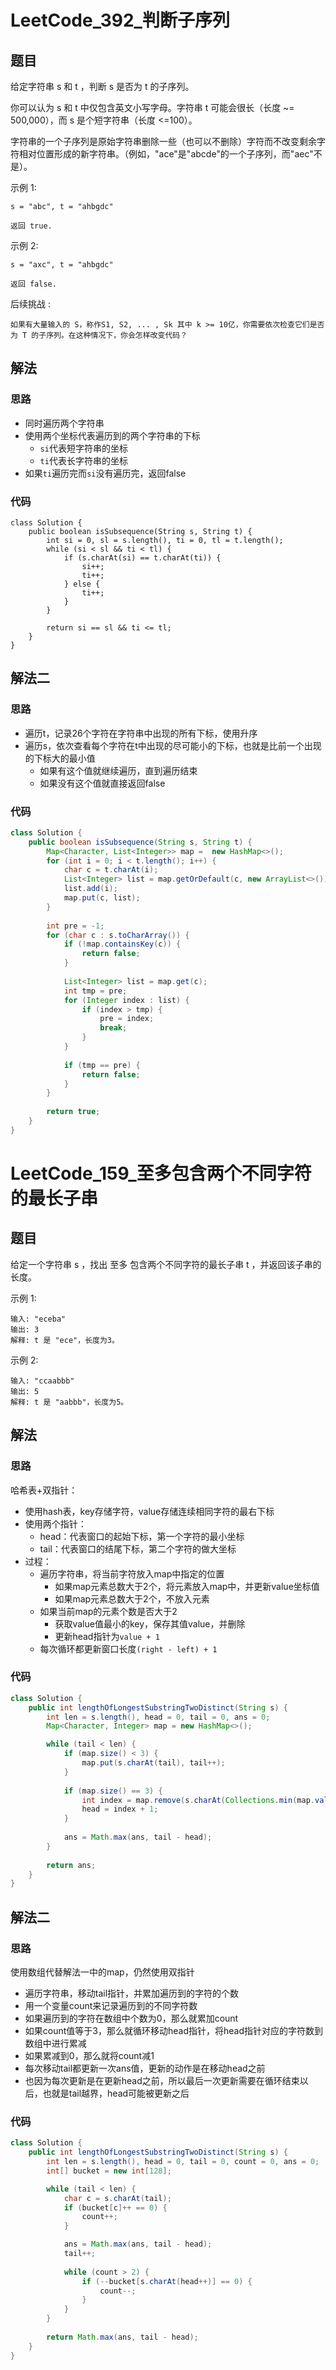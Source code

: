 # LeetCode_392_判断子序列
## 题目
给定字符串 s 和 t ，判断 s 是否为 t 的子序列。

你可以认为 s 和 t 中仅包含英文小写字母。字符串 t 可能会很长（长度 ~= 500,000），而 s 是个短字符串（长度 <=100）。

字符串的一个子序列是原始字符串删除一些（也可以不删除）字符而不改变剩余字符相对位置形成的新字符串。（例如，"ace"是"abcde"的一个子序列，而"aec"不是）。

示例 1:
```
s = "abc", t = "ahbgdc"

返回 true.
```
示例 2:
```
s = "axc", t = "ahbgdc"

返回 false.
```
后续挑战 :
```
如果有大量输入的 S，称作S1, S2, ... , Sk 其中 k >= 10亿，你需要依次检查它们是否为 T 的子序列。在这种情况下，你会怎样改变代码？
```
## 解法
### 思路
- 同时遍历两个字符串
- 使用两个坐标代表遍历到的两个字符串的下标
    - `si`代表短字符串的坐标
    - `ti`代表长字符串的坐标
- 如果`ti`遍历完而`si`没有遍历完，返回false
### 代码
```
class Solution {
    public boolean isSubsequence(String s, String t) {
        int si = 0, sl = s.length(), ti = 0, tl = t.length();
        while (si < sl && ti < tl) {
            if (s.charAt(si) == t.charAt(ti)) {
                si++;
                ti++;
            } else {
                ti++;
            }
        }
        
        return si == sl && ti <= tl;
    }
}
```
## 解法二
### 思路
- 遍历t，记录26个字符在字符串中出现的所有下标，使用升序
- 遍历s，依次查看每个字符在t中出现的尽可能小的下标，也就是比前一个出现的下标大的最小值
    - 如果有这个值就继续遍历，直到遍历结束
    - 如果没有这个值就直接返回false
### 代码
```java
class Solution {
    public boolean isSubsequence(String s, String t) {
        Map<Character, List<Integer>> map =  new HashMap<>();
        for (int i = 0; i < t.length(); i++) {
            char c = t.charAt(i);
            List<Integer> list = map.getOrDefault(c, new ArrayList<>());
            list.add(i);
            map.put(c, list);
        }
        
        int pre = -1;
        for (char c : s.toCharArray()) {
            if (!map.containsKey(c)) {
                return false;
            }
            
            List<Integer> list = map.get(c);
            int tmp = pre;
            for (Integer index : list) {
                if (index > tmp) {
                    pre = index;
                    break;
                }
            }
            
            if (tmp == pre) {
                return false;
            }
        }
        
        return true;
    }
}
```
# LeetCode_159_至多包含两个不同字符的最长子串
## 题目
给定一个字符串 s ，找出 至多 包含两个不同字符的最长子串 t ，并返回该子串的长度。

示例 1:
```
输入: "eceba"
输出: 3
解释: t 是 "ece"，长度为3。
```
示例 2:
```
输入: "ccaabbb"
输出: 5
解释: t 是 "aabbb"，长度为5。
```
## 解法
### 思路
哈希表+双指针：
- 使用hash表，key存储字符，value存储连续相同字符的最右下标
- 使用两个指针：
    - head：代表窗口的起始下标，第一个字符的最小坐标
    - tail：代表窗口的结尾下标，第二个字符的做大坐标
- 过程：
    - 遍历字符串，将当前字符放入map中指定的位置
        - 如果map元素总数大于2个，将元素放入map中，并更新value坐标值
        - 如果map元素总数大于2个，不放入元素
    - 如果当前map的元素个数是否大于2
        - 获取value值最小的key，保存其值value，并删除
        - 更新head指针为`value + 1`
    - 每次循环都更新窗口长度`(right - left) + 1`
        
### 代码
```java
class Solution {
    public int lengthOfLongestSubstringTwoDistinct(String s) {
        int len = s.length(), head = 0, tail = 0, ans = 0;
        Map<Character, Integer> map = new HashMap<>();

        while (tail < len) {
            if (map.size() < 3) {
                map.put(s.charAt(tail), tail++);
            }
            
            if (map.size() == 3) {
                int index = map.remove(s.charAt(Collections.min(map.values())));
                head = index + 1;
            }
            
            ans = Math.max(ans, tail - head);
        }
        
        return ans;
    }
}
```
## 解法二
### 思路
使用数组代替解法一中的map，仍然使用双指针
- 遍历字符串，移动tail指针，并累加遍历到的字符的个数
- 用一个变量count来记录遍历到的不同字符数
- 如果遍历到的字符在数组中个数为0，那么就累加count
- 如果count值等于3，那么就循环移动head指针，将head指针对应的字符数到数组中进行累减
- 如果累减到0，那么就将count减1
- 每次移动tail都更新一次ans值，更新的动作是在移动head之前
- 也因为每次更新是在更新head之前，所以最后一次更新需要在循环结束以后，也就是tail越界，head可能被更新之后
### 代码
```java
class Solution {
    public int lengthOfLongestSubstringTwoDistinct(String s) {
        int len = s.length(), head = 0, tail = 0, count = 0, ans = 0;
        int[] bucket = new int[128];

        while (tail < len) {
            char c = s.charAt(tail);
            if (bucket[c]++ == 0) {
                count++;
            }

            ans = Math.max(ans, tail - head);
            tail++;
            
            while (count > 2) {
                if (--bucket[s.charAt(head++)] == 0) {
                    count--;
                }
            }
        }
        
        return Math.max(ans, tail - head);
    }
}
```